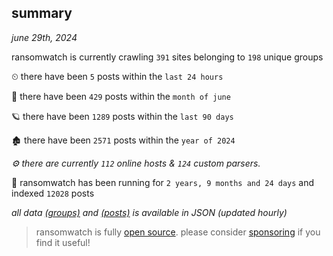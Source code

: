 
## summary
_june 29th, 2024_

ransomwatch is currently crawling `391` sites belonging to `198` unique groups

⏲ there have been `5` posts within the `last 24 hours`

🦈 there have been `429` posts within the `month of june`

🪐 there have been `1289` posts within the `last 90 days`

🏚 there have been `2571` posts within the `year of 2024`

_⚙️ there are currently `112` online hosts & `124` custom parsers._

🦕 ransomwatch has been running for `2 years, 9 months and 24 days` and indexed `12028` posts

_all data  [(groups)](http://ransomwhat.telemetry.ltd/groups) and [(posts)](http://ransomwhat.telemetry.ltd/posts) is available in JSON (updated hourly)_

> ransomwatch is fully [open source](https://github.com/joshhighet/ransomwatch#ransomwatch--). please consider [sponsoring](https://github.com/sponsors/joshhighet) if you find it useful!

